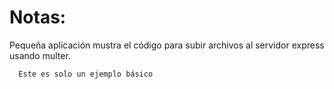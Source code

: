 # Notas:
  Pequeña aplicación mustra el código para subir archivos al servidor express usando multer.

```
  Este es solo un ejemplo básico
```
